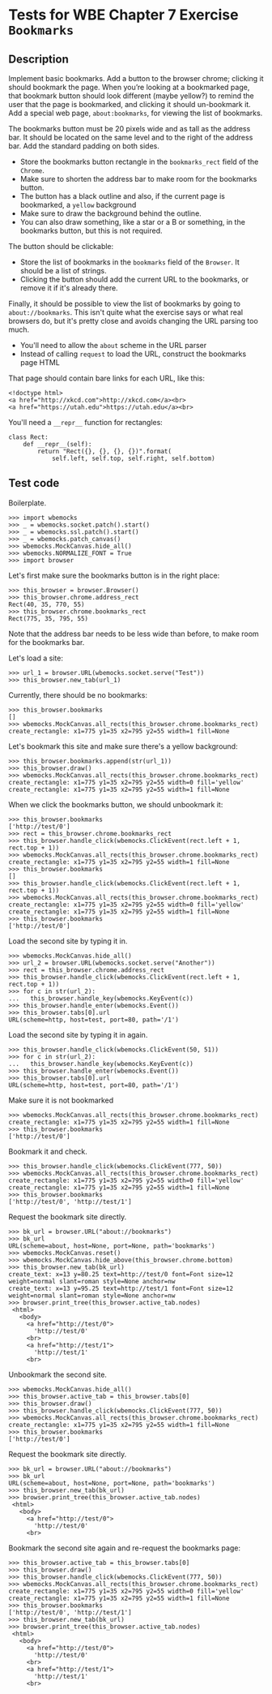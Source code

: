 Tests for WBE Chapter 7 Exercise `Bookmarks`
=======================

Description
-----------

Implement basic bookmarks. Add a button to the browser chrome;
clicking it should bookmark the page. When you’re looking at a
bookmarked page, that bookmark button should look different (maybe
yellow?) to remind the user that the page is bookmarked, and clicking
it should un-bookmark it. Add a special web page, `about:bookmarks`, for
viewing the list of bookmarks.

The bookmarks button must be 20 pixels wide and as tall as the address
bar. It should be located on the same level and to the right of the
address bar. Add the standard padding on both sides.

- Store the bookmarks button rectangle in the `bookmarks_rect` field
  of the `Chrome`.
- Make sure to shorten the address bar to make room for the bookmarks
  button.
- The button has a black outline and also, if the current page is
  bookmarked, a `yellow` background
- Make sure to draw the background behind the outline.
- You can also draw something, like a star or a B or something, in the
  bookmarks button, but this is not required.

The button should be clickable:

- Store the list of bookmarks in the `bookmarks` field of the
  `Browser`. It should be a list of strings.
- Clicking the button should add the current URL to the bookmarks, or
  remove it if it's already there.

Finally, it should be possible to view the list of bookmarks by going
to `about://bookmarks`. This isn't quite what the exercise says or
what real browsers do, but it's pretty close and avoids changing the
URL parsing too much.

- You'll need to allow the `about` scheme in the URL parser
- Instead of calling `request` to load the URL, construct the
  bookmarks page HTML

That page should contain bare links for each URL, like this:

```
<!doctype html>
<a href="http://xkcd.com">http://xkcd.com</a><br>
<a href="https://utah.edu">https://utah.edu</a><br>
```

You'll need a `__repr__` function for rectangles:

```
class Rect:
    def __repr__(self):
        return "Rect({}, {}, {}, {})".format(
            self.left, self.top, self.right, self.bottom)
```

Test code
---------

Boilerplate.

    >>> import wbemocks
    >>> _ = wbemocks.socket.patch().start()
    >>> _ = wbemocks.ssl.patch().start()
    >>> _ = wbemocks.patch_canvas()
    >>> wbemocks.MockCanvas.hide_all()
    >>> wbemocks.NORMALIZE_FONT = True
    >>> import browser

Let's first make sure the bookmarks button is in the right place:

    >>> this_browser = browser.Browser()
    >>> this_browser.chrome.address_rect
    Rect(40, 35, 770, 55)
    >>> this_browser.chrome.bookmarks_rect
    Rect(775, 35, 795, 55)

Note that the address bar needs to be less wide than before, to make
room for the bookmarks bar. 

Let's load a site:

    >>> url_1 = browser.URL(wbemocks.socket.serve("Test"))
    >>> this_browser.new_tab(url_1)

Currently, there should be no bookmarks:

    >>> this_browser.bookmarks
    []
    >>> wbemocks.MockCanvas.all_rects(this_browser.chrome.bookmarks_rect)
    create_rectangle: x1=775 y1=35 x2=795 y2=55 width=1 fill=None

Let's bookmark this site and make sure there's a yellow background:

    >>> this_browser.bookmarks.append(str(url_1))
    >>> this_browser.draw()
    >>> wbemocks.MockCanvas.all_rects(this_browser.chrome.bookmarks_rect)
    create_rectangle: x1=775 y1=35 x2=795 y2=55 width=0 fill='yellow'
    create_rectangle: x1=775 y1=35 x2=795 y2=55 width=1 fill=None

When we click the bookmarks button, we should unbookmark it:

    >>> this_browser.bookmarks
    ['http://test/0']
    >>> rect = this_browser.chrome.bookmarks_rect
    >>> this_browser.handle_click(wbemocks.ClickEvent(rect.left + 1, rect.top + 1))
    >>> wbemocks.MockCanvas.all_rects(this_browser.chrome.bookmarks_rect)
    create_rectangle: x1=775 y1=35 x2=795 y2=55 width=1 fill=None
    >>> this_browser.bookmarks
    []
    >>> this_browser.handle_click(wbemocks.ClickEvent(rect.left + 1, rect.top + 1))
    >>> wbemocks.MockCanvas.all_rects(this_browser.chrome.bookmarks_rect)
    create_rectangle: x1=775 y1=35 x2=795 y2=55 width=0 fill='yellow'
    create_rectangle: x1=775 y1=35 x2=795 y2=55 width=1 fill=None
    >>> this_browser.bookmarks
    ['http://test/0']

Load the second site by typing it in.

    >>> wbemocks.MockCanvas.hide_all()
    >>> url_2 = browser.URL(wbemocks.socket.serve("Another"))
    >>> rect = this_browser.chrome.address_rect
    >>> this_browser.handle_click(wbemocks.ClickEvent(rect.left + 1, rect.top + 1))
    >>> for c in str(url_2):
    ...   this_browser.handle_key(wbemocks.KeyEvent(c))
    >>> this_browser.handle_enter(wbemocks.Event())
    >>> this_browser.tabs[0].url
    URL(scheme=http, host=test, port=80, path='/1')

Load the second site by typing it in again.

    >>> this_browser.handle_click(wbemocks.ClickEvent(50, 51))
    >>> for c in str(url_2):
    ...   this_browser.handle_key(wbemocks.KeyEvent(c))
    >>> this_browser.handle_enter(wbemocks.Event())
    >>> this_browser.tabs[0].url
    URL(scheme=http, host=test, port=80, path='/1')

Make sure it is not bookmarked

    >>> wbemocks.MockCanvas.all_rects(this_browser.chrome.bookmarks_rect)
    create_rectangle: x1=775 y1=35 x2=795 y2=55 width=1 fill=None
    >>> this_browser.bookmarks
    ['http://test/0']

Bookmark it and check.

    >>> this_browser.handle_click(wbemocks.ClickEvent(777, 50))
    >>> wbemocks.MockCanvas.all_rects(this_browser.chrome.bookmarks_rect)
    create_rectangle: x1=775 y1=35 x2=795 y2=55 width=0 fill='yellow'
    create_rectangle: x1=775 y1=35 x2=795 y2=55 width=1 fill=None
    >>> this_browser.bookmarks
    ['http://test/0', 'http://test/1']

Request the bookmark site directly.

    >>> bk_url = browser.URL("about://bookmarks")
    >>> bk_url
    URL(scheme=about, host=None, port=None, path='bookmarks')
    >>> wbemocks.MockCanvas.reset()
    >>> wbemocks.MockCanvas.hide_above(this_browser.chrome.bottom)
    >>> this_browser.new_tab(bk_url)
    create_text: x=13 y=80.25 text=http://test/0 font=Font size=12 weight=normal slant=roman style=None anchor=nw
    create_text: x=13 y=95.25 text=http://test/1 font=Font size=12 weight=normal slant=roman style=None anchor=nw
    >>> browser.print_tree(this_browser.active_tab.nodes)
     <html>
       <body>
         <a href="http://test/0">
           'http://test/0'
         <br>
         <a href="http://test/1">
           'http://test/1'
         <br>

Unbookmark the second site.

    >>> wbemocks.MockCanvas.hide_all()
    >>> this_browser.active_tab = this_browser.tabs[0]
    >>> this_browser.draw()
    >>> this_browser.handle_click(wbemocks.ClickEvent(777, 50))
    >>> wbemocks.MockCanvas.all_rects(this_browser.chrome.bookmarks_rect)
    create_rectangle: x1=775 y1=35 x2=795 y2=55 width=1 fill=None
    >>> this_browser.bookmarks
    ['http://test/0']

Request the bookmark site directly.

    >>> bk_url = browser.URL("about://bookmarks")
    >>> bk_url
    URL(scheme=about, host=None, port=None, path='bookmarks')
    >>> this_browser.new_tab(bk_url)
    >>> browser.print_tree(this_browser.active_tab.nodes)
     <html>
       <body>
         <a href="http://test/0">
           'http://test/0'
         <br>

Bookmark the second site again and re-request the bookmarks page:

    >>> this_browser.active_tab = this_browser.tabs[0]
    >>> this_browser.draw()
    >>> this_browser.handle_click(wbemocks.ClickEvent(777, 50))
    >>> wbemocks.MockCanvas.all_rects(this_browser.chrome.bookmarks_rect)
    create_rectangle: x1=775 y1=35 x2=795 y2=55 width=0 fill='yellow'
    create_rectangle: x1=775 y1=35 x2=795 y2=55 width=1 fill=None
    >>> this_browser.bookmarks
    ['http://test/0', 'http://test/1']
    >>> this_browser.new_tab(bk_url)
    >>> browser.print_tree(this_browser.active_tab.nodes)
     <html>
       <body>
         <a href="http://test/0">
           'http://test/0'
         <br>
         <a href="http://test/1">
           'http://test/1'
         <br>
